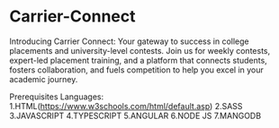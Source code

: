 # Carrier-Connect
Introducing Carrier Connect: Your gateway to success in college placements and university-level contests. Join us for weekly contests, expert-led placement training, and a platform that connects students, fosters collaboration, and fuels competition to help you excel in your academic journey.

Prerequisites Languages:
1.HTML(https://www.w3schools.com/html/default.asp)
2.SASS
3.JAVASCRIPT
4.TYPESCRIPT
5.ANGULAR
6.NODE JS
7.MANGODB
